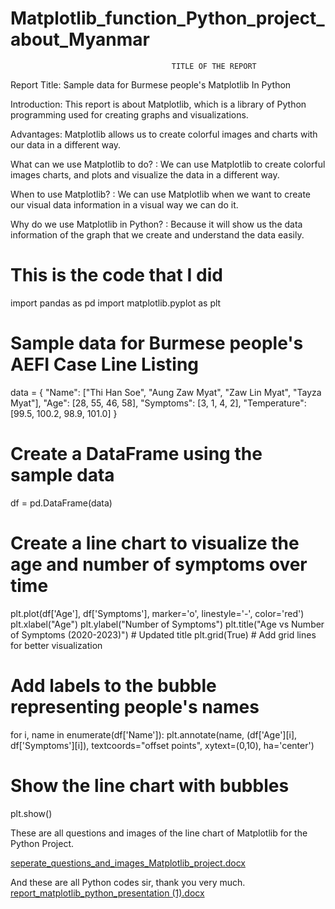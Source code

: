 # Matplotlib_function_Python_project_about_Myanmar

                                        TITLE OF THE REPORT
Report Title: Sample data for Burmese people's
Matplotlib In Python

Introduction:
This report is about Matplotlib, which is a library of Python programming used for creating graphs and visualizations.

Advantages:
Matplotlib allows us to create colorful images and charts with our data in a different way.

What can we use Matplotlib to do? :
We can use Matplotlib to create colorful images charts, and plots and visualize the data in a different way.

When to use Matplotlib? :
We can use Matplotlib when we want to create our visual data information in a visual way we can do it.

Why do we use Matplotlib in Python? :
Because it will show us the data information of the graph that we create and understand the data easily.


# This is the code that I did
import pandas as pd
import matplotlib.pyplot as plt

# Sample data for Burmese people's AEFI Case Line Listing
data = {
    "Name": ["Thi Han Soe", "Aung Zaw Myat", "Zaw Lin Myat", "Tayza Myat"],
    "Age": [28, 55, 46, 58],
    "Symptoms": [3, 1, 4, 2],
    "Temperature": [99.5, 100.2, 98.9, 101.0]
}

# Create a DataFrame using the sample data
df = pd.DataFrame(data)

# Create a line chart to visualize the age and number of symptoms over time
plt.plot(df['Age'], df['Symptoms'], marker='o', linestyle='-', color='red')
plt.xlabel("Age")
plt.ylabel("Number of Symptoms")
plt.title("Age vs Number of Symptoms (2020-2023)")  # Updated title
plt.grid(True)  # Add grid lines for better visualization

# Add labels to the bubble representing people's names
for i, name in enumerate(df['Name']):
    plt.annotate(name, (df['Age'][i], df['Symptoms'][i]), textcoords="offset points", xytext=(0,10), ha='center')

# Show the line chart with bubbles
plt.show()


These are all questions and images of the line chart of Matplotlib for the Python Project.

[seperate_questions_and_images_Matplotlib_project.docx](https://github.com/AuntBawHein/Matplotlib_function_Python_project_about_Myanmar/files/13692212/seperate_questions_and_images_Matplotlib_project.docx)


And these are all Python codes sir, thank you very much.
[report_matplotlib_python_presentation (1).docx](https://github.com/AuntBawHein/Matplotlib_function_Python_project_about_Myanmar/files/13692219/report_matplotlib_python_presentation.1.docx)






























 
 
                                   


